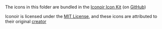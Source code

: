 The icons in this folder are bundled in the [Iconoir Icon Kit](https://iconoir.com) (on [GitHub](https://github.com/iconoir-icons/iconoir))

Iconoir is licensed under the [MIT License](LICENSE), and these icons are attributed to their original [creator](https://github.com/lucaburgio)